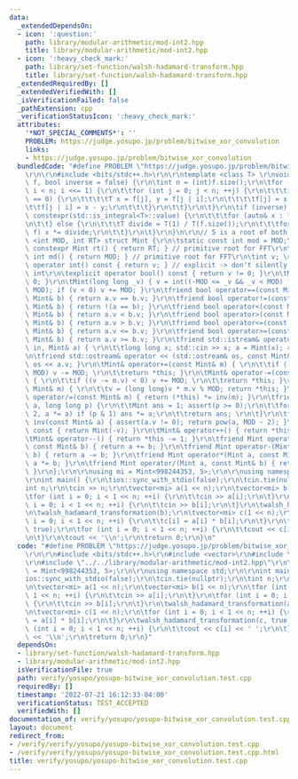 ```yaml
---
data:
  _extendedDependsOn:
  - icon: ':question:'
    path: library/modular-arithmetic/mod-int2.hpp
    title: library/modular-arithmetic/mod-int2.hpp
  - icon: ':heavy_check_mark:'
    path: library/set-function/walsh-hadamard-transform.hpp
    title: library/set-function/walsh-hadamard-transform.hpp
  _extendedRequiredBy: []
  _extendedVerifiedWith: []
  _isVerificationFailed: false
  _pathExtension: cpp
  _verificationStatusIcon: ':heavy_check_mark:'
  attributes:
    '*NOT_SPECIAL_COMMENTS*': ''
    PROBLEM: https://judge.yosupo.jp/problem/bitwise_xor_convolution
    links:
    - https://judge.yosupo.jp/problem/bitwise_xor_convolution
  bundledCode: "#define PROBLEM \"https://judge.yosupo.jp/problem/bitwise_xor_convolution\"\
    \r\n\r\n#include <bits/stdc++.h>\r\n\r\ntemplate <class T> \r\nvoid walsh_hadamard_transformation(std::vector<T>&\
    \ f, bool inverse = false) {\r\n\tint n = (int)f.size();\r\n\tfor (int i = 1;\
    \ i < n; i <<= 1) {\r\n\t\tfor (int j = 0; j < n; ++j) {\r\n\t\t\tif ((j & i)\
    \ == 0) {\r\n\t\t\t\tT x = f[j], y = f[j | i];\r\n\t\t\t\tf[j] = x + y;\r\n\t\t\
    \t\tf[j | i] = x - y;\r\n\t\t\t}\r\n\t\t}\r\n\t}\r\n\tif (inverse) {\r\n\t\tif\
    \ constexpr(std::is_integral<T>::value) {\r\n\t\t\tfor (auto& x : f) x /= n;\r\
    \n\t\t} else {\r\n\t\t\tT divide = T(1) / T(f.size());\r\n\t\t\tfor (auto& x :\
    \ f) x *= divide;\r\n\t\t}\r\n\t}\r\n}\n\r\n// 5 is a root of both mods\r\ntemplate\
    \ <int MOD, int RT> struct Mint {\r\n\tstatic const int mod = MOD;\r\n\tstatic\
    \ constexpr Mint rt() { return RT; } // primitive root for FFT\r\n\tstatic constexpr\
    \ int md() { return MOD; } // primitive root for FFT\r\n\tint v; \r\n\texplicit\
    \ operator int() const { return v; } // explicit -> don't silently convert to\
    \ int\r\n\texplicit operator bool() const { return v != 0; }\r\n\tMint() { v =\
    \ 0; }\r\n\tMint(long long _v) { v = int((-MOD <= _v && _v < MOD) ? _v : _v %\
    \ MOD); if (v < 0) v += MOD; }\r\n\tfriend bool operator==(const Mint& a, const\
    \ Mint& b) { return a.v == b.v; }\r\n\tfriend bool operator!=(const Mint& a, const\
    \ Mint& b) { return !(a == b); }\r\n\tfriend bool operator<(const Mint& a, const\
    \ Mint& b) { return a.v < b.v; }\r\n\tfriend bool operator>(const Mint& a, const\
    \ Mint& b) { return a.v > b.v; }\r\n\tfriend bool operator<=(const Mint& a, const\
    \ Mint& b) { return a.v <= b.v; }\r\n\tfriend bool operator>=(const Mint& a, const\
    \ Mint& b) { return a.v >= b.v; }\r\n\tfriend std::istream& operator >> (std::istream&\
    \ in, Mint& a) { \r\n\t\tlong long x; std::cin >> x; a = Mint(x); return in; }\r\
    \n\tfriend std::ostream& operator << (std::ostream& os, const Mint& a) { return\
    \ os << a.v; }\r\n\tMint& operator+=(const Mint& m) { \r\n\t\tif ((v += m.v) >=\
    \ MOD) v -= MOD; \r\n\t\treturn *this; }\r\n\tMint& operator-=(const Mint& m)\
    \ { \r\n\t\tif ((v -= m.v) < 0) v += MOD; \r\n\t\treturn *this; }\r\n\tMint& operator*=(const\
    \ Mint& m) { \r\n\t\tv = (long long)v * m.v % MOD; return *this; }\r\n\tMint&\
    \ operator/=(const Mint& m) { return (*this) *= inv(m); }\r\n\tfriend Mint pow(Mint\
    \ a, long long p) {\r\n\t\tMint ans = 1; assert(p >= 0);\r\n\t\tfor (; p; p /=\
    \ 2, a *= a) if (p & 1) ans *= a;\r\n\t\treturn ans; \r\n\t}\r\n\tfriend Mint\
    \ inv(const Mint& a) { assert(a.v != 0); return pow(a, MOD - 2); }\r\n\tMint operator-()\
    \ const { return Mint(-v); }\r\n\tMint& operator++() { return *this += 1; }\r\n\
    \tMint& operator--() { return *this -= 1; }\r\n\tfriend Mint operator+(Mint a,\
    \ const Mint& b) { return a += b; }\r\n\tfriend Mint operator-(Mint a, const Mint&\
    \ b) { return a -= b; }\r\n\tfriend Mint operator*(Mint a, const Mint& b) { return\
    \ a *= b; }\r\n\tfriend Mint operator/(Mint a, const Mint& b) { return a /= b;\
    \ }\r\n};\r\n\r\nusing mi = Mint<998244353, 5>;\r\n\r\nusing namespace std;\r\n\
    \r\nint main() {\r\n\tios::sync_with_stdio(false);\r\n\tcin.tie(nullptr);\r\n\t\
    int n;\r\n\tcin >> n;\r\n\tvector<mi> a(1 << n);\r\n\tvector<mi> b(1 << n);\r\n\
    \tfor (int i = 0; i < 1 << n; ++i) {\r\n\t\tcin >> a[i];\r\n\t}\r\n\tfor (int\
    \ i = 0; i < 1 << n; ++i) {\r\n\t\tcin >> b[i];\r\n\t}\r\n\twalsh_hadamard_transformation(a);\r\
    \n\twalsh_hadamard_transformation(b);\r\n\tvector<mi> c(1 << n);\r\n\tfor (int\
    \ i = 0; i < 1 << n; ++i) {\r\n\t\tc[i] = a[i] * b[i];\r\n\t}\r\n\twalsh_hadamard_transformation(c,\
    \ true);\r\n\tfor (int i = 0; i < 1 << n; ++i) {\r\n\t\tcout << c[i] << ' ';\r\
    \n\t}\r\n\tcout << '\\n';\r\n\treturn 0;\r\n}\n"
  code: "#define PROBLEM \"https://judge.yosupo.jp/problem/bitwise_xor_convolution\"\
    \r\n\r\n#include <bits/stdc++.h>\r\n#include <vector>\r\n#include \"../../library/set-function/walsh-hadamard-transform.hpp\"\
    \r\n#include \"../../library/modular-arithmetic/mod-int2.hpp\"\r\n\r\nusing mi\
    \ = Mint<998244353, 5>;\r\n\r\nusing namespace std;\r\n\r\nint main() {\r\n\t\
    ios::sync_with_stdio(false);\r\n\tcin.tie(nullptr);\r\n\tint n;\r\n\tcin >> n;\r\
    \n\tvector<mi> a(1 << n);\r\n\tvector<mi> b(1 << n);\r\n\tfor (int i = 0; i <\
    \ 1 << n; ++i) {\r\n\t\tcin >> a[i];\r\n\t}\r\n\tfor (int i = 0; i < 1 << n; ++i)\
    \ {\r\n\t\tcin >> b[i];\r\n\t}\r\n\twalsh_hadamard_transformation(a);\r\n\twalsh_hadamard_transformation(b);\r\
    \n\tvector<mi> c(1 << n);\r\n\tfor (int i = 0; i < 1 << n; ++i) {\r\n\t\tc[i]\
    \ = a[i] * b[i];\r\n\t}\r\n\twalsh_hadamard_transformation(c, true);\r\n\tfor\
    \ (int i = 0; i < 1 << n; ++i) {\r\n\t\tcout << c[i] << ' ';\r\n\t}\r\n\tcout\
    \ << '\\n';\r\n\treturn 0;\r\n}"
  dependsOn:
  - library/set-function/walsh-hadamard-transform.hpp
  - library/modular-arithmetic/mod-int2.hpp
  isVerificationFile: true
  path: verify/yosupo/yosupo-bitwise_xor_convolution.test.cpp
  requiredBy: []
  timestamp: '2022-07-21 16:12:33-04:00'
  verificationStatus: TEST_ACCEPTED
  verifiedWith: []
documentation_of: verify/yosupo/yosupo-bitwise_xor_convolution.test.cpp
layout: document
redirect_from:
- /verify/verify/yosupo/yosupo-bitwise_xor_convolution.test.cpp
- /verify/verify/yosupo/yosupo-bitwise_xor_convolution.test.cpp.html
title: verify/yosupo/yosupo-bitwise_xor_convolution.test.cpp
---
```

